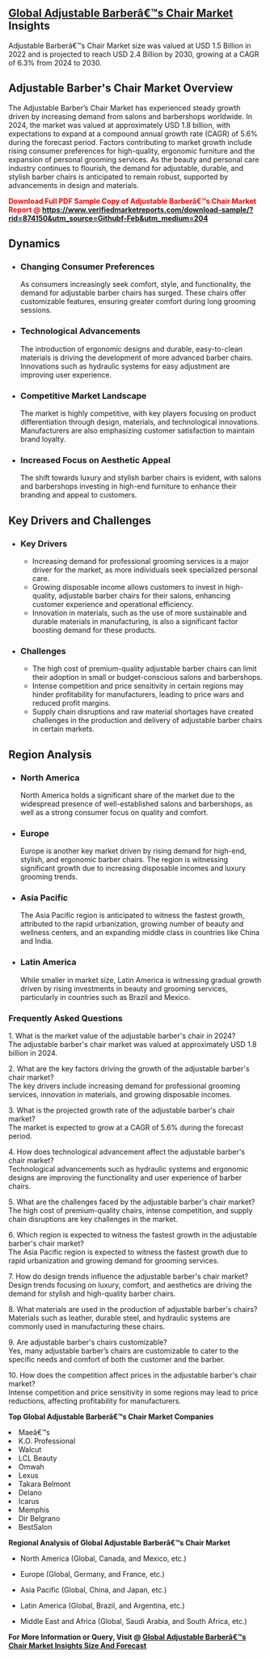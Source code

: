 <h2><a href="https://www.verifiedmarketreports.com/download-sample/?rid=874150&amp;utm_source=Githubf&amp;utm_medium=204" target="_blank">Global Adjustable Barberâ€™s Chair Market</a> Insights</h2><p>Adjustable Barberâ€™s Chair Market size was valued at USD 1.5 Billion in 2022 and is projected to reach USD 2.4 Billion by 2030, growing at a CAGR of 6.3% from 2024 to 2030.</p><p> <h2>Adjustable Barber's Chair Market Overview</h2> <p>The Adjustable Barber’s Chair Market has experienced steady growth driven by increasing demand from salons and barbershops worldwide. In 2024, the market was valued at approximately USD 1.8 billion, with expectations to expand at a compound annual growth rate (CAGR) of 5.6% during the forecast period. Factors contributing to market growth include rising consumer preferences for high-quality, ergonomic furniture and the expansion of personal grooming services. As the beauty and personal care industry continues to flourish, the demand for adjustable, durable, and stylish barber chairs is anticipated to remain robust, supported by advancements in design and materials.</p> <p><strong><p><span class=""><span style="color: #ff0000;"><strong>Download Full PDF Sample Copy of Adjustable Barberâ€™s Chair Market Report</strong> @ </span><a href="https://www.verifiedmarketreports.com/download-sample/?rid=874150&amp;utm_source=Githubf-Feb&amp;utm_medium=204" target="_blank">https://www.verifiedmarketreports.com/download-sample/?rid=874150&amp;utm_source=Githubf-Feb&amp;utm_medium=204</a></span></p></strong></p> <h2>Dynamics</h2> <ul> <li><h3>Changing Consumer Preferences</h3> As consumers increasingly seek comfort, style, and functionality, the demand for adjustable barber chairs has surged. These chairs offer customizable features, ensuring greater comfort during long grooming sessions.</li> <li><h3>Technological Advancements</h3> The introduction of ergonomic designs and durable, easy-to-clean materials is driving the development of more advanced barber chairs. Innovations such as hydraulic systems for easy adjustment are improving user experience.</li> <li><h3>Competitive Market Landscape</h3> The market is highly competitive, with key players focusing on product differentiation through design, materials, and technological innovations. Manufacturers are also emphasizing customer satisfaction to maintain brand loyalty.</li> <li><h3>Increased Focus on Aesthetic Appeal</h3> The shift towards luxury and stylish barber chairs is evident, with salons and barbershops investing in high-end furniture to enhance their branding and appeal to customers.</li> </ul> <h2>Key Drivers and Challenges</h2> <ul> <li><h3>Key Drivers</h3> <ul> <li>Increasing demand for professional grooming services is a major driver for the market, as more individuals seek specialized personal care.</li> <li>Growing disposable income allows customers to invest in high-quality, adjustable barber chairs for their salons, enhancing customer experience and operational efficiency.</li> <li>Innovation in materials, such as the use of more sustainable and durable materials in manufacturing, is also a significant factor boosting demand for these products.</li> </ul> </li> <li><h3>Challenges</h3> <ul> <li>The high cost of premium-quality adjustable barber chairs can limit their adoption in small or budget-conscious salons and barbershops.</li> <li>Intense competition and price sensitivity in certain regions may hinder profitability for manufacturers, leading to price wars and reduced profit margins.</li> <li>Supply chain disruptions and raw material shortages have created challenges in the production and delivery of adjustable barber chairs in certain markets.</li> </ul> </li> </ul> <h2>Region Analysis</h2> <ul> <li><h3>North America</h3> North America holds a significant share of the market due to the widespread presence of well-established salons and barbershops, as well as a strong consumer focus on quality and comfort.</li> <li><h3>Europe</h3> Europe is another key market driven by rising demand for high-end, stylish, and ergonomic barber chairs. The region is witnessing significant growth due to increasing disposable incomes and luxury grooming trends.</li> <li><h3>Asia Pacific</h3> The Asia Pacific region is anticipated to witness the fastest growth, attributed to the rapid urbanization, growing number of beauty and wellness centers, and an expanding middle class in countries like China and India.</li> <li><h3>Latin America</h3> While smaller in market size, Latin America is witnessing gradual growth driven by rising investments in beauty and grooming services, particularly in countries such as Brazil and Mexico.</li> </ul> <h3>Frequently Asked Questions</h3> <p>1. What is the market value of the adjustable barber's chair in 2024? <br> The adjustable barber's chair market was valued at approximately USD 1.8 billion in 2024.</p> <p>2. What are the key factors driving the growth of the adjustable barber's chair market? <br> The key drivers include increasing demand for professional grooming services, innovation in materials, and growing disposable incomes.</p> <p>3. What is the projected growth rate of the adjustable barber's chair market? <br> The market is expected to grow at a CAGR of 5.6% during the forecast period.</p> <p>4. How does technological advancement affect the adjustable barber's chair market? <br> Technological advancements such as hydraulic systems and ergonomic designs are improving the functionality and user experience of barber chairs.</p> <p>5. What are the challenges faced by the adjustable barber's chair market? <br> The high cost of premium-quality chairs, intense competition, and supply chain disruptions are key challenges in the market.</p> <p>6. Which region is expected to witness the fastest growth in the adjustable barber's chair market? <br> The Asia Pacific region is expected to witness the fastest growth due to rapid urbanization and growing demand for grooming services.</p> <p>7. How do design trends influence the adjustable barber's chair market? <br> Design trends focusing on luxury, comfort, and aesthetics are driving the demand for stylish and high-quality barber chairs.</p> <p>8. What materials are used in the production of adjustable barber's chairs? <br> Materials such as leather, durable steel, and hydraulic systems are commonly used in manufacturing these chairs.</p> <p>9. Are adjustable barber's chairs customizable? <br> Yes, many adjustable barber’s chairs are customizable to cater to the specific needs and comfort of both the customer and the barber.</p> <p>10. How does the competition affect prices in the adjustable barber's chair market? <br> Intense competition and price sensitivity in some regions may lead to price reductions, affecting profitability for manufacturers.</p> </p><p><strong>Top Global Adjustable Barberâ€™s Chair Market Companies</strong></p><div data-test-id=""><p><li>Maeâ€™s</li><li> K.O. Professional</li><li> Walcut</li><li> LCL Beauty</li><li> Omwah</li><li> Lexus</li><li> Takara Belmont</li><li> Delano</li><li> Icarus</li><li> Memphis</li><li> Dir Belgrano</li><li> BestSalon</li></p><div><strong>Regional Analysis of&nbsp;Global Adjustable Barberâ€™s Chair Market</strong></div><ul><li dir="ltr"><p dir="ltr">North America&nbsp;(Global, Canada, and Mexico, etc.)</p></li><li dir="ltr"><p dir="ltr">Europe (Global, Germany, and France, etc.)</p></li><li dir="ltr"><p dir="ltr">Asia Pacific&nbsp;(Global, China, and Japan, etc.)</p></li><li dir="ltr"><p dir="ltr">Latin America&nbsp;(Global, Brazil, and Argentina, etc.)</p></li><li dir="ltr">Middle East and Africa&nbsp;(Global, Saudi Arabia, and South Africa, etc.)</li></ul><p><strong>For More Information or Query, Visit @&nbsp;</strong><strong><a href="https://www.verifiedmarketreports.com/product/adjustable-barber-s-chair-market/?utm_source=Githubf&amp;utm_medium=204" target="_blank">Global Adjustable Barberâ€™s Chair Market Insights Size And Forecast</a></strong></p></div>
